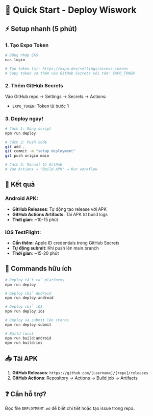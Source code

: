 # 🚀 Quick Start - Deploy Wiswork

## ⚡ Setup nhanh (5 phút)

### 1. Tạo Expo Token
```bash
# Đăng nhập EAS
eas login

# Tạo token tại: https://expo.dev/settings/access-tokens
# Copy token và thêm vào GitHub Secrets với tên: EXPO_TOKEN
```

### 2. Thêm GitHub Secrets
Vào GitHub repo → Settings → Secrets → Actions:
- `EXPO_TOKEN`: Token từ bước 1

### 3. Deploy ngay!
```bash
# Cách 1: Dùng script
npm run deploy

# Cách 2: Push code
git add .
git commit -m "setup deployment"
git push origin main

# Cách 3: Manual từ GitHub
# Vào Actions → "Build APK" → Run workflow
```

## 📱 Kết quả

### Android APK:
- **GitHub Releases**: Tự động tạo release với APK
- **GitHub Actions Artifacts**: Tải APK từ build logs
- **Thời gian**: ~10-15 phút

### iOS TestFlight:
- **Cần thêm**: Apple ID credentials trong GitHub Secrets
- **Tự động submit**: Khi push lên main branch
- **Thời gian**: ~15-20 phút

## 🔧 Commands hữu ích

```bash
# Deploy tất cả platforms
npm run deploy

# Deploy chỉ Android
npm run deploy:android

# Deploy chỉ iOS  
npm run deploy:ios

# Deploy và submit lên stores
npm run deploy:submit

# Build local
npm run build:android
npm run build:ios
```

## 📥 Tải APK

1. **GitHub Releases**: `https://github.com/[username]/[repo]/releases`
2. **GitHub Actions**: Repository → Actions → Build job → Artifacts

## ❓ Cần hỗ trợ?

Đọc file `DEPLOYMENT.md` để biết chi tiết hoặc tạo issue trong repo. 